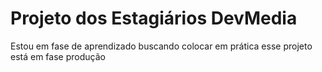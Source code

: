 <h1>Projeto dos Estagiários DevMedia</h1>
<p> Estou em fase de aprendizado buscando colocar em prática esse projeto está em fase produção</p>
